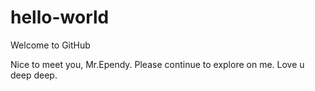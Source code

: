 # hello-world
Welcome to GitHub

Nice to meet you, Mr.Ependy. Please continue to explore on me. Love u deep deep.
